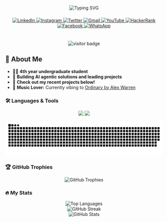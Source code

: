 <div align="center">
<img src="https://readme-typing-svg.demolab.com?font=JetBrains+Mono&size=24&pause=1000&color=36C2F7&vCenter=true&width=450&lines=Hey+there+%F0%9F%91%8B+I'm+Dhananjaya;4th+year+Undergraduate+Student;AI+Agentic+Solutions+Builder;Project+Management+%7C+ML+%7C+Web+%7C+Apps" alt="Typing SVG" />
</div>

###

<div align="center">
  <a href="https://www.linkedin.com/in/dhananjaya-yt/" target="_blank">
    <img src="https://img.shields.io/badge/LinkedIn-0077B5?style=for-the-badge&logo=linkedin&logoColor=white" height="25" alt="LinkedIn" />
  </a>
  <a href="https://www.instagram.com/dhana._01/" target="_blank">
    <img src="https://img.shields.io/badge/Instagram-E4405F?style=for-the-badge&logo=instagram&logoColor=white" height="25" alt="Instagram" />
  </a>
  <a href="https://x.com/Dhananj56117442" target="_blank">
    <img src="https://img.shields.io/badge/Twitter-1DA1F2?style=for-the-badge&logo=twitter&logoColor=white" height="25" alt="Twitter" />
  </a>
  <a href="mailto:your-email@gmail.com" target="_blank">
    <img src="https://img.shields.io/badge/Gmail-D14836?style=for-the-badge&logo=gmail&logoColor=white" height="25" alt="Gmail" />
  </a>
  <a href="https://www.youtube.com/" target="_blank">
    <img src="https://img.shields.io/badge/YouTube-FF0000?style=for-the-badge&logo=youtube&logoColor=white" height="25" alt="YouTube" />
  </a>
  <a href="https://www.hackerrank.com/" target="_blank">
    <img src="https://img.shields.io/badge/HackerRank-2EC866?style=for-the-badge&logo=hackerrank&logoColor=white" height="25" alt="HackerRank" />
  </a>
  <a href="https://www.facebook.com/" target="_blank">
    <img src="https://img.shields.io/badge/Facebook-1877F2?style=for-the-badge&logo=facebook&logoColor=white" height="25" alt="Facebook" />
  </a>
  <a href="https://wa.me/yourwhatsapplink" target="_blank">
    <img src="https://img.shields.io/badge/WhatsApp-25D366?style=for-the-badge&logo=whatsapp&logoColor=white" height="25" alt="WhatsApp" />
  </a>
</div>

###

<br clear="both">

<div align="center">
  <img src="https://visitor-badge.laobi.icu/badge?page_id=dhana-01.dhana-01" alt="visitor badge" />
</div>

###

## 👾 About Me

- 🧑‍🎓 **4th year undergraduate student**
- 🚀 **Building AI agentic solutions and leading projects**
- 📂 **Check out my recent projects below!**
- 🎵 **Music Lover:** Currently vibing to [Ordinary by Alex Warren]([https://youtu.be/YOUR-LINK](https://www.youtube.com/watch?v=u2ah9tWTkmk&list=RDu2ah9tWTkmk&start_radio=1))

###

<h3 align="left">🛠️ Languages & Tools</h3>


<div align="center">
  <img src="https://skillicons.dev/icons?i=python,agno,react,js,flutter,figma" height="45" /> 
  <img src="https://skillicons.dev/icons?i=github,gcp,vercel,git,linux" height="45" />
</div>

<div align="left">
  <!-- same icons as before -->
  <!-- (keep your icons here as you have them) -->
</div>

![snake gif](https://github.com/dhana-01/dhana-01/blob/output/github-snake-dark.svg)
###

<h3 align="left">🏆 GitHub Trophies</h3>


<p align="center">
  <img src="https://github-profile-trophy.vercel.app/?username=dhana-01&theme=onedark&margin-w=15&margin-h=15&no-frame=true&title=MultiLanguage,Commit,Stars,Followers,PullRequest" alt="GitHub Trophies" />
</p>

###

<h3 align="left">🔥 My Stats</h3>

<div align="center">
  <img src="https://github-readme-stats.vercel.app/api/top-langs/?username=dhana-01&layout=compact&theme=midnight-purple&hide_border=false" height="150" alt="Top Languages" />
  <br>
  <img src="https://github-readme-streak-stats.herokuapp.com/?user=dhana-01&theme=dark&hide_border=false" height="200" alt="GitHub Streak" />
  <br>
  <img src="https://github-readme-stats.vercel.app/api?username=dhana-01&show_icons=true&theme=midnight-purple&count_private=true&hide_border=false" height="200" alt="GitHub Stats" />
</div>


